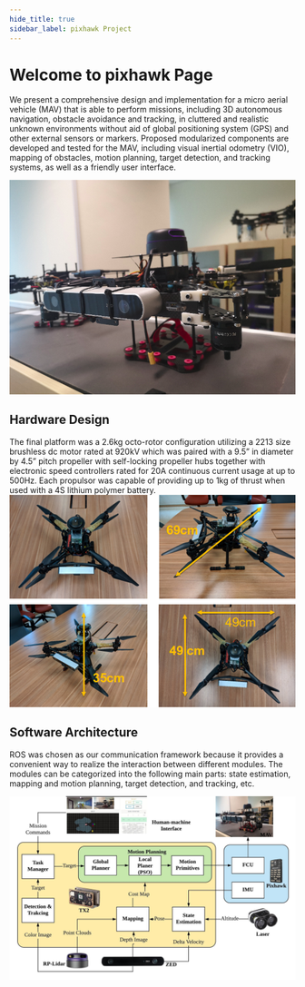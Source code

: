 ```yaml
---
hide_title: true
sidebar_label: pixhawk Project
---
```


# Welcome to pixhawk Page
We present a comprehensive design and implementation for a micro aerial vehicle (MAV) that is able to perform missions, including 3D autonomous navigation, obstacle avoidance and tracking, in cluttered and realistic unknown environments without aid of global positioning system (GPS) and other external sensors or markers. Proposed modularized components are developed and tested for the MAV, including visual inertial odometry (VIO), mapping of obstacles, motion planning, target detection, and tracking systems, as well as a friendly user interface. 

![](./assets/pixhawk.png)

## Hardware Design
The final platform was a 2.6kg octo-rotor configuration utilizing a 2213 size brushless dc motor rated at 920kV which was paired with a 9.5” in diameter by 4.5” pitch propeller with self-locking propeller hubs together with electronic speed controllers rated for 20A continuous current usage at up to 500Hz. Each propulsor was capable of providing up to 1kg of thrust when used with a 4S lithium polymer battery.
![](./assets/pixhawk_platform.png)

## Software Architecture
ROS was chosen as our communication framework because it provides a convenient way to
realize the interaction between different modules. The modules can be categorized into the following main parts: state estimation, mapping and motion planning, target detection, and tracking, etc. 

![](./assets/pixhawk_system.jpeg)
